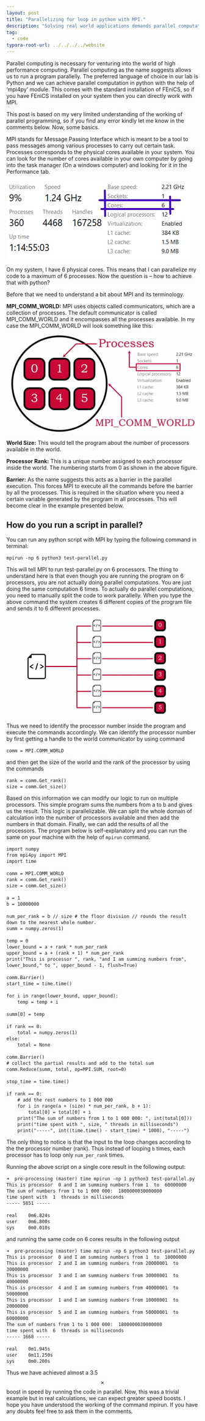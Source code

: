 ```yaml
---
layout: post
title: "Parallelizing for loop in python with MPI."
description: "Solving real world applications demands parallel computation."
tag: 
  - code
typora-root-url: ../../../../website
---
```


Parallel computing is necessary for venturing into the world of high performance computing. Parallel computing as the name suggests allows us to run a program parallelly. The preferred language of choice in our lab is Python and we can achieve parallel computation in python with the help of ‘mpi4py’ module. This comes with the standard installation of FEniCS, so if you have FEniCS installed on your system then you can directly work with MPI.

This post is based on my very limited understanding of the working of parallel programming, so if you find any error kindly let me know in the comments below. Now, some basics.

MPI stands for Message Passing Interface which is meant to be a tool to pass messages among various processes to carry out certain task. Processes corresponds to the physical cores available in your system. You can look for the number of cores available in your own computer by going into the task manager (On a windows computer) and looking for it in the Performance tab.

![my_system](/assets/images/my_system.png)

On my system, I have 6 physical cores. This means that I can parallelize my code to a maximum of 6 processes. Now the question is – how to achieve that with python?

Before that we need to understand a bit about MPI and its terminology.

**MPI_COMM_WORLD:** MPI uses objects called communicators, which are a collection of processes. The default communicator is called MPI_COMM_WORLD and it encompasses all the processes available. In my case the MPI_COMM_WORLD will look something like this:

![comm_world-1](/assets/images/comm_world-1.jpeg)

**World Size:** This would tell the program about the number of processors available in the world.

**Processor Rank:** This is a unique number assigned to each processor inside the world. The numbering starts from 0 as shown in the above figure.

**Barrier:** As the name suggests this acts as a barrier in the parallel execution. This forces MPI to execute all the commands before the barrier by all the processes. This is required in the situation where you need a certain variable generated by the program in all processes. This will become clear in the example presented below.

## How do you run a script in parallel?

You can run any python script with MPI by typing the following command in terminal:

```
mpirun -np 6 python3 test-parallel.py
```

This will tell MPI to run test-parallel.py on 6 processors. The thing to understand here is that even though you are running the program on 6 processors, you are not actually doing parallel computations. You are just doing the same computation 6 times. To actually do parallel computations, you need to manually split the code to work parallelly. When you type the above command the system creates 6 different copies of the program file and sends it to 6 different processes.

![split](/assets/images/split.jpeg)

Thus we need to identify the processor number inside the program and execute the commands accordingly. We can identify the processor number by first getting a handle to the world communicator by using command

```
comm = MPI.COMM_WORLD
```

and then get the size of the world and the rank of the processor by using the commands

```
rank = comm.Get_rank()
size = comm.Get_size()
```

Based on this information we can modify our logic to run on multiple processors. This simple program sums the numbers from a to b and gives us the result. This logic is parallelizable. We can split the whole domain of calculation into the number of processors available and then add the numbers in that domain. Finally, we can add the results of all the processors. The program below is self-explanatory and you can run the same on your machine with the help of `mpirun` command.

```
import numpy
from mpi4py import MPI
import time

comm = MPI.COMM_WORLD
rank = comm.Get_rank()
size = comm.Get_size()

a = 1
b = 10000000

num_per_rank = b // size # the floor division // rounds the result down to the nearest whole number.
summ = numpy.zeros(1)

temp = 0
lower_bound = a + rank * num_per_rank
upper_bound = a + (rank + 1) * num_per_rank
print("This is processor ", rank, "and I am summing numbers from", lower_bound," to ", upper_bound - 1, flush=True)

comm.Barrier()
start_time = time.time()

for i in range(lower_bound, upper_bound):
    temp = temp + i

summ[0] = temp

if rank == 0:
    total = numpy.zeros(1)
else:
    total = None

comm.Barrier()
# collect the partial results and add to the total sum
comm.Reduce(summ, total, op=MPI.SUM, root=0)

stop_time = time.time()

if rank == 0:
    # add the rest numbers to 1 000 000
    for i in range(a + (size) * num_per_rank, b + 1):
        total[0] = total[0] + i
    print("The sum of numbers from 1 to 1 000 000: ", int(total[0]))
    print("time spent with ", size, " threads in milliseconds")
    print("-----", int((time.time() - start_time) * 1000), "-----")
```

The only thing to notice is that the input to the loop changes according to the the processor number (rank). Thus instead of looping `b` times, each processor has to loop only `num_per_rank` times.

Running the above script on a single core result in the following output:

```
➜  pre-processing (master) time mpirun -np 1 python3 test-parallel.py
This is processor  0 and I am summing numbers from 1  to  60000000
The sum of numbers from 1 to 1 000 000:  1800000030000000
time spent with  1  threads in milliseconds
----- 5851 -----

real    0m6.824s
user    0m6.800s
sys     0m0.010s
```

and running the same code on 6 cores results in the following output

```
➜  pre-processing (master) time mpirun -np 6 python3 test-parallel.py
This is processor  0 and I am summing numbers from 1  to  10000000
This is processor  2 and I am summing numbers from 20000001  to  30000000
This is processor  3 and I am summing numbers from 30000001  to  40000000
This is processor  4 and I am summing numbers from 40000001  to  50000000
This is processor  1 and I am summing numbers from 10000001  to  20000000
This is processor  5 and I am summing numbers from 50000001  to  60000000
The sum of numbers from 1 to 1 000 000:  1800000030000000
time spent with  6  threads in milliseconds
----- 1668 -----

real    0m1.945s
user    0m11.250s
sys     0m0.200s
```

Thus we have achieved almost a 3.5$$\times$$ boost in speed by running the code in parallel. Now, this was a trivial example but in real calculations, we can expect greater speed boosts. I hope you have understood the working of the command mpirun. If you have any doubts feel free to ask them in the comments.
